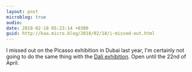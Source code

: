 ```yaml
---
layout: post
microblog: true
audio: 
date: 2018-02-18 05:23:14 +0300
guid: http://kaa.micro.blog/2018/02/18/i-missed-out.html
---
```

I missed out on the Picasso exhibition in Dubai last year, I'm certainly not going to do the same thing with the [Dali exhibition](http://www.salvadordali.ae). Open until the 22nd of April. 
